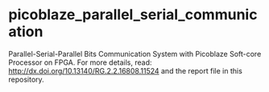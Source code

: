 # picoblaze_parallel_serial_communication
Parallel-Serial-Parallel Bits Communication System with Picoblaze Soft-core Processor on FPGA.
For more details, read: http://dx.doi.org/10.13140/RG.2.2.16808.11524 and the report file in this repository. 
